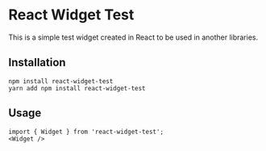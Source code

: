 # React Widget Test

This is a simple test widget created in React to be used in another libraries.

## Installation

```
npm install react-widget-test
yarn add npm install react-widget-test
```

## Usage

```
import { Widget } from 'react-widget-test';
<Widget />
```